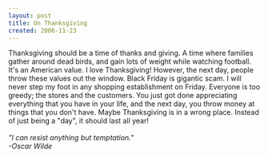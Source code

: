 ```yaml
---
layout: post
title: On Thanksgiving
created: 2006-11-23
---
```

<p>Thanksgiving should be a time of thanks and giving. A time where families gather around dead birds, and gain lots of weight while watching football. It&#39;s an American value. I love Thanksgiving! However, the next day, people throw these values out the window. Black Friday is gigantic scam. I will never step my foot in any shopping establishment on Friday. Everyone is too greedy; the stores and the customers. You just got done appreciating everything that you have in your life, and the next day, you throw money at things that you don&#39;t have. Maybe Thanksgiving is in a wrong place. Instead of just being a &quot;day&quot;, it should last all year!<br />
	<br />
	<span style="font-style: italic;">&quot;I can resist anything but temptation.&quot;<br />
	-Oscar Wilde</span></p>
